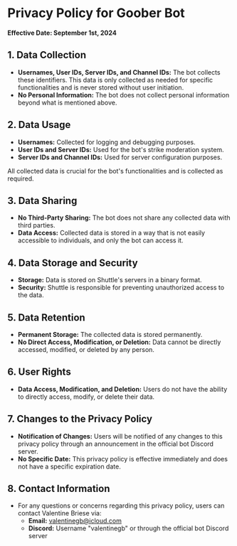 # Privacy Policy for Goober Bot

**Effective Date: September 1st, 2024**

## 1. Data Collection

- **Usernames, User IDs, Server IDs, and Channel IDs:** The bot collects these identifiers. This data is only collected as needed for specific functionalities and is never stored without user initiation.
- **No Personal Information:** The bot does not collect personal information beyond what is mentioned above.

## 2. Data Usage

- **Usernames:** Collected for logging and debugging purposes.
- **User IDs and Server IDs:** Used for the bot's strike moderation system.
- **Server IDs and Channel IDs:** Used for server configuration purposes.

All collected data is crucial for the bot's functionalities and is collected as required.

## 3. Data Sharing

- **No Third-Party Sharing:** The bot does not share any collected data with third parties.
- **Data Access:** Collected data is stored in a way that is not easily accessible to individuals, and only the bot can access it.

## 4. Data Storage and Security

- **Storage:** Data is stored on Shuttle's servers in a binary format.
- **Security:** Shuttle is responsible for preventing unauthorized access to the data.

## 5. Data Retention

- **Permanent Storage:** The collected data is stored permanently.
- **No Direct Access, Modification, or Deletion:** Data cannot be directly accessed, modified, or deleted by any person.

## 6. User Rights

- **Data Access, Modification, and Deletion:** Users do not have the ability to directly access, modify, or delete their data.

## 7. Changes to the Privacy Policy

- **Notification of Changes:** Users will be notified of any changes to this privacy policy through an announcement in the official bot Discord server.
- **No Specific Date:** This privacy policy is effective immediately and does not have a specific expiration date.

## 8. Contact Information

- For any questions or concerns regarding this privacy policy, users can contact Valentine Briese via:
  - **Email:** valentinegb@icloud.com
  - **Discord:** Username "valentinegb" or through the official bot Discord server
